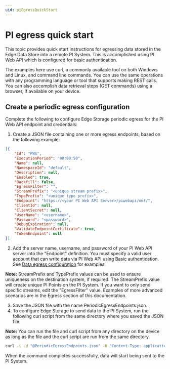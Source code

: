 ```yaml
---
uid: piEgressQuickStart
---
```


# PI egress quick start

This topic provides quick start instructions for egressing data stored in the Edge Data Store into a remote PI System. This is accomplished using PI Web API which is configured for basic authentication.

The examples here use curl, a commonly available tool on both Windows and Linux, and command line commands. You can use the same operations with any programming language or tool that supports making REST calls. You can also accomplish data retrieval steps (GET commands) using a browser, if available on your device.

## Create a periodic egress configuration

Complete the following to configure Edge Storage periodic egress for the PI Web API endpoint and credentials:

1. Create a JSON file containing one or more egress endpoints, based on the following example:

```json
[{
    "Id": "PWA",
    "ExecutionPeriod": "00:00:50",
    "Name": null,
    "NamespaceId": "default",
    "Description": null,
    "Enabled": true,
    "Backfill": false,
    "EgressFilter": "",
    "StreamPrefix": "<unique stream prefix>",
    "TypePrefix": "<unique type prefix>",
    "Endpoint": "https://<your PI Web API Server>/piwebapi/omf/",
    "ClientId": null,
    "ClientSecret": null,
    "UserName": "<username>",
    "Password": "<password>",
    "DebugExpiration": null,
    "ValidateEndpointCertificate": true,
    "TokenEndpoint": null
}]
```

2. Add the server name, username, and password of your PI Web API server into the "Endpoint" definition.  You must specify a valid user account that can write data via PI Web API using Basic authentication.  See [Data egress configuration](xref:egress) for examples.

**Note:** StreamPrefix and TypePrefix values can be used to ensure uniqueness on the destination system, if required. The StreamPrefix value will create unique PI Points on the PI System. If you want to only send specific streams, edit the "EgressFilter" value. Examples of more advanced scenarios are in the Egress section of this documentation.

3. Save the JSON file with the name PeriodicEgressEndpoints.json.
4. To configure Edge Storage to send data to the PI System, run the following curl script from the same directory where you saved the JSON file. 

**Note:** You can run the file and curl script from any directory on the device as long as the file and the curl script are run from the same directory.

```bash
curl -i -d "@PeriodicEgressEndpoints.json" -H "Content-Type: application/json" -X PUT http://localhost:5590/api/v1/configuration/storage/PeriodicEgressEndpoints/
```

When the command completes successfully, data will start being sent to the PI System.
